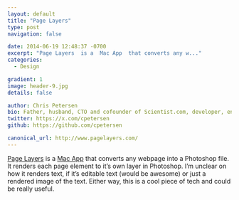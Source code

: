 ```yaml
---
layout: default
title: "Page Layers"
type: post
navigation: false

date: 2014-06-19 12:48:37 -0700
excerpt: "Page Layers  is a  Mac App  that converts any w..."
categories:
  - Design

gradient: 1
image: header-9.jpg
details: false

author: Chris Petersen
bio: Father, husband, CTO and cofounder of Scientist.com, developer, entrepreneur and technologist.
twitter: https://x.com/cpetersen
github: https://github.com/cpetersen

canonical_url: http://www.pagelayers.com/
---
```



 [Page Layers](http://www.pagelayers.com)  is a  [Mac App](https://itunes.apple.com/us/app/page-layers/id437835477?mt=12&affId=2211717&ign-mpt=uo%3D4)  that converts any webpage into a Photoshop file. It renders each page element to it’s own layer in Photoshop. I’m unclear on how it renders text, if it’s editable text (would be awesome) or just a rendered image of the text. Either way, this is a cool piece of tech and could be really useful.
